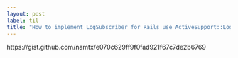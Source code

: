 ```yaml
---
layout: post
label: til
title: "How to implement LogSubscriber for Rails use ActiveSupport::LogSubscriber"
---
```


<p>
  
</p>
https://gist.github.com/namtx/e070c629ff9f0fad921f67c7de2b6769

